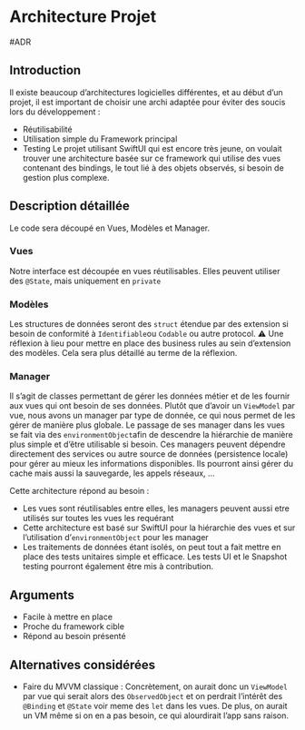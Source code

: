 # Architecture Projet
#ADR

## Introduction
Il existe beaucoup d’architectures logicielles différentes, et au début d’un projet, il est important de choisir une archi adaptée pour éviter des soucis lors du développement :
* Réutilisabilité
* Utilisation simple du Framework principal
* Testing
Le projet utilisant SwiftUI qui est encore très jeune, on voulait trouver une architecture basée sur ce framework qui utilise des vues contenant des bindings, le tout lié à des objets observés, si besoin de gestion plus complexe.
## Description détaillée
Le code sera découpé en Vues, Modèles et Manager.
### Vues
Notre interface est découpée en vues réutilisables.
Elles peuvent utiliser des `@State`, mais uniquement en `private`
### Modèles
Les structures de données seront des `struct` étendue par des extension si besoin de conformité à `Identifiable`ou `Codable` ou autre protocol.
⚠️ Une réflexion à lieu pour mettre en place des business rules au sein d’extension des modèles. Cela sera plus détaillé au terme de la réflexion.
### Manager
Il s’agit de classes permettant de gérer les données métier et de les fournir aux vues qui ont besoin de ses données.
Plutôt que d’avoir un `ViewModel` par vue, nous avons un manager par type de donnée, ce qui nous permet de les gérer de manière plus globale.
Le passage de ses manager dans les vues se fait via des `environmentObject`afin de descendre la hiérarchie de manière plus simple et d’être utilisable si besoin.
Ces managers peuvent dépendre directement des services ou autre source de données (persistence locale) pour gérer au mieux les informations disponibles. Ils pourront ainsi gérer du cache mais aussi la sauvegarde, les appels réseaux, …

Cette architecture répond au besoin :
- Les vues sont réutilisables entre elles, les managers peuvent aussi etre utilisés sur toutes les vues les requérant
- Cette architecture est basé sur SwiftUI pour la hiérarchie des vues et sur l’utilisation d’`environmentObject` pour les manager
- Les traitements de données étant isolés, on peut tout a fait mettre en place des tests unitaires simple et efficace. Les tests UI et le Snapshot testing pourront également être mis à contribution.
## Arguments
- Facile à mettre en place
- Proche du framework cible
- Répond au besoin présenté
## Alternatives considérées
* Faire du MVVM classique :
Concrètement, on aurait donc un `ViewModel` par vue qui serait alors des `ObservedObject` et on perdrait l’intérêt des `@Binding` et `@State` voir meme des `let` dans les vues. De plus, on aurait un VM même si on en a pas besoin, ce qui alourdirait l’app sans raison.